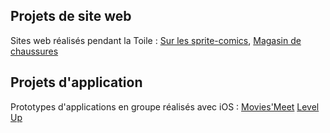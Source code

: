 ## Projets de site web

Sites web réalisés pendant la Toile : [Sur les sprite-comics](https://sprite-comics.glitch.me/index.html), [Magasin de chaussures](https://magasin-chassures-devoir.glitch.me/)

## Projets d'application

Prototypes d'applications en groupe réalisés avec iOS : 
[Movies'Meet](https://www.youtube.com/watch?v=JFMPfjvC6kA)
[Level Up](https://www.youtube.com/watch?v=86GT1G2umaU)
